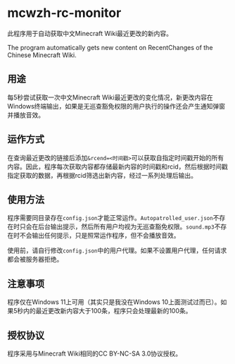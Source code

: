 # mcwzh-rc-monitor
此程序用于自动获取中文Minecraft Wiki最近更改的新内容。

The program automatically gets new content on RecentChanges of the Chinese Minecraft Wiki.

## 用途
每5秒尝试获取一次中文Minecraft Wiki最近更改的变化情况，新更改内容在Windows终端输出，如果是无巡查豁免权限的用户执行的操作还会产生通知弹窗并播放音效。

## 运作方式
在查询最近更改的链接后添加`&rcend=<时间戳>`可以获取自指定时间戳开始的所有内容。因此，程序每次获取内容都存储最新内容的时间戳和rcid，然后根据时间戳指定获取的数据，再根据rcid筛选出新内容，经过一系列处理后输出。

## 使用方法
程序需要同目录存在`config.json`才能正常运作。`Autopatrolled_user.json`不存在时只会在后台输出提示，然后所有用户均视为无巡查豁免权限。`sound.mp3`不存在时不会输出任何提示，只是照常运作程序，但不会播放音效。

使用前，请自行修改`config.json`中的用户代理。如果不设置用户代理，任何请求都会被服务器拒绝。

## 注意事项
程序仅在Windows 11上可用（其实只是我没在Windows 10上面测试过而已）。如果5秒内的最近更改新内容大于100条，程序只会处理最新的100条。

## 授权协议
程序采用与Minecraft Wiki相同的CC BY-NC-SA 3.0协议授权。

